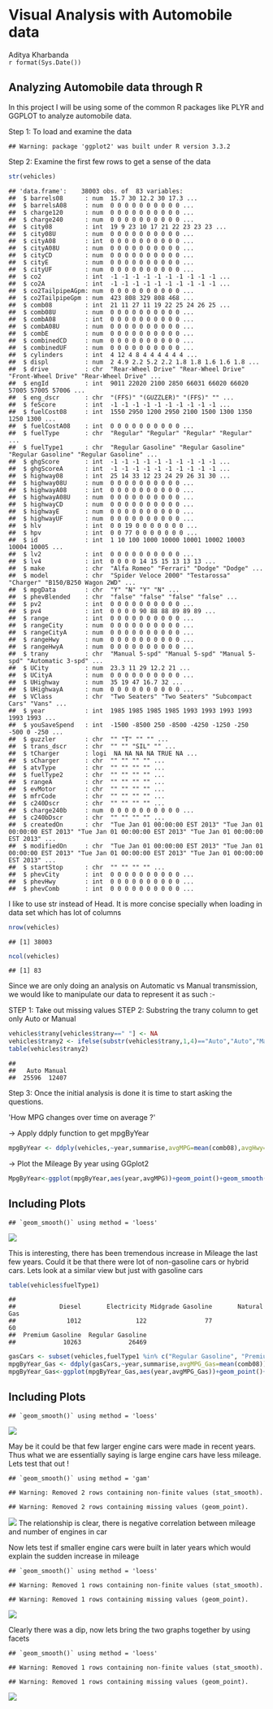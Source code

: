 # Visual Analysis with Automobile data
Aditya Kharbanda  
`r format(Sys.Date())`  



## Analyzing Automobile data through R

In this project I will be using some of the common R packages like PLYR and GGPLOT to analyze automobile data.

Step 1: To load and examine the data



```
## Warning: package 'ggplot2' was built under R version 3.3.2
```

Step 2: Examine the first few rows to get a sense of the data

```r
str(vehicles)
```

```
## 'data.frame':	38003 obs. of  83 variables:
##  $ barrels08      : num  15.7 30 12.2 30 17.3 ...
##  $ barrelsA08     : num  0 0 0 0 0 0 0 0 0 0 ...
##  $ charge120      : num  0 0 0 0 0 0 0 0 0 0 ...
##  $ charge240      : num  0 0 0 0 0 0 0 0 0 0 ...
##  $ city08         : int  19 9 23 10 17 21 22 23 23 23 ...
##  $ city08U        : num  0 0 0 0 0 0 0 0 0 0 ...
##  $ cityA08        : int  0 0 0 0 0 0 0 0 0 0 ...
##  $ cityA08U       : num  0 0 0 0 0 0 0 0 0 0 ...
##  $ cityCD         : num  0 0 0 0 0 0 0 0 0 0 ...
##  $ cityE          : num  0 0 0 0 0 0 0 0 0 0 ...
##  $ cityUF         : num  0 0 0 0 0 0 0 0 0 0 ...
##  $ co2            : int  -1 -1 -1 -1 -1 -1 -1 -1 -1 -1 ...
##  $ co2A           : int  -1 -1 -1 -1 -1 -1 -1 -1 -1 -1 ...
##  $ co2TailpipeAGpm: num  0 0 0 0 0 0 0 0 0 0 ...
##  $ co2TailpipeGpm : num  423 808 329 808 468 ...
##  $ comb08         : int  21 11 27 11 19 22 25 24 26 25 ...
##  $ comb08U        : num  0 0 0 0 0 0 0 0 0 0 ...
##  $ combA08        : int  0 0 0 0 0 0 0 0 0 0 ...
##  $ combA08U       : num  0 0 0 0 0 0 0 0 0 0 ...
##  $ combE          : num  0 0 0 0 0 0 0 0 0 0 ...
##  $ combinedCD     : num  0 0 0 0 0 0 0 0 0 0 ...
##  $ combinedUF     : num  0 0 0 0 0 0 0 0 0 0 ...
##  $ cylinders      : int  4 12 4 8 4 4 4 4 4 4 ...
##  $ displ          : num  2 4.9 2.2 5.2 2.2 1.8 1.8 1.6 1.6 1.8 ...
##  $ drive          : chr  "Rear-Wheel Drive" "Rear-Wheel Drive" "Front-Wheel Drive" "Rear-Wheel Drive" ...
##  $ engId          : int  9011 22020 2100 2850 66031 66020 66020 57005 57005 57006 ...
##  $ eng_dscr       : chr  "(FFS)" "(GUZZLER)" "(FFS)" "" ...
##  $ feScore        : int  -1 -1 -1 -1 -1 -1 -1 -1 -1 -1 ...
##  $ fuelCost08     : int  1550 2950 1200 2950 2100 1500 1300 1350 1250 1300 ...
##  $ fuelCostA08    : int  0 0 0 0 0 0 0 0 0 0 ...
##  $ fuelType       : chr  "Regular" "Regular" "Regular" "Regular" ...
##  $ fuelType1      : chr  "Regular Gasoline" "Regular Gasoline" "Regular Gasoline" "Regular Gasoline" ...
##  $ ghgScore       : int  -1 -1 -1 -1 -1 -1 -1 -1 -1 -1 ...
##  $ ghgScoreA      : int  -1 -1 -1 -1 -1 -1 -1 -1 -1 -1 ...
##  $ highway08      : int  25 14 33 12 23 24 29 26 31 30 ...
##  $ highway08U     : num  0 0 0 0 0 0 0 0 0 0 ...
##  $ highwayA08     : int  0 0 0 0 0 0 0 0 0 0 ...
##  $ highwayA08U    : num  0 0 0 0 0 0 0 0 0 0 ...
##  $ highwayCD      : num  0 0 0 0 0 0 0 0 0 0 ...
##  $ highwayE       : num  0 0 0 0 0 0 0 0 0 0 ...
##  $ highwayUF      : num  0 0 0 0 0 0 0 0 0 0 ...
##  $ hlv            : int  0 0 19 0 0 0 0 0 0 0 ...
##  $ hpv            : int  0 0 77 0 0 0 0 0 0 0 ...
##  $ id             : int  1 10 100 1000 10000 10001 10002 10003 10004 10005 ...
##  $ lv2            : int  0 0 0 0 0 0 0 0 0 0 ...
##  $ lv4            : int  0 0 0 0 14 15 15 13 13 13 ...
##  $ make           : chr  "Alfa Romeo" "Ferrari" "Dodge" "Dodge" ...
##  $ model          : chr  "Spider Veloce 2000" "Testarossa" "Charger" "B150/B250 Wagon 2WD" ...
##  $ mpgData        : chr  "Y" "N" "Y" "N" ...
##  $ phevBlended    : chr  "false" "false" "false" "false" ...
##  $ pv2            : int  0 0 0 0 0 0 0 0 0 0 ...
##  $ pv4            : int  0 0 0 0 90 88 88 89 89 89 ...
##  $ range          : int  0 0 0 0 0 0 0 0 0 0 ...
##  $ rangeCity      : num  0 0 0 0 0 0 0 0 0 0 ...
##  $ rangeCityA     : num  0 0 0 0 0 0 0 0 0 0 ...
##  $ rangeHwy       : num  0 0 0 0 0 0 0 0 0 0 ...
##  $ rangeHwyA      : num  0 0 0 0 0 0 0 0 0 0 ...
##  $ trany          : chr  "Manual 5-spd" "Manual 5-spd" "Manual 5-spd" "Automatic 3-spd" ...
##  $ UCity          : num  23.3 11 29 12.2 21 ...
##  $ UCityA         : num  0 0 0 0 0 0 0 0 0 0 ...
##  $ UHighway       : num  35 19 47 16.7 32 ...
##  $ UHighwayA      : num  0 0 0 0 0 0 0 0 0 0 ...
##  $ VClass         : chr  "Two Seaters" "Two Seaters" "Subcompact Cars" "Vans" ...
##  $ year           : int  1985 1985 1985 1985 1993 1993 1993 1993 1993 1993 ...
##  $ youSaveSpend   : int  -1500 -8500 250 -8500 -4250 -1250 -250 -500 0 -250 ...
##  $ guzzler        : chr  "" "T" "" "" ...
##  $ trans_dscr     : chr  "" "" "SIL" "" ...
##  $ tCharger       : logi  NA NA NA NA TRUE NA ...
##  $ sCharger       : chr  "" "" "" "" ...
##  $ atvType        : chr  "" "" "" "" ...
##  $ fuelType2      : chr  "" "" "" "" ...
##  $ rangeA         : chr  "" "" "" "" ...
##  $ evMotor        : chr  "" "" "" "" ...
##  $ mfrCode        : chr  "" "" "" "" ...
##  $ c240Dscr       : chr  "" "" "" "" ...
##  $ charge240b     : num  0 0 0 0 0 0 0 0 0 0 ...
##  $ c240bDscr      : chr  "" "" "" "" ...
##  $ createdOn      : chr  "Tue Jan 01 00:00:00 EST 2013" "Tue Jan 01 00:00:00 EST 2013" "Tue Jan 01 00:00:00 EST 2013" "Tue Jan 01 00:00:00 EST 2013" ...
##  $ modifiedOn     : chr  "Tue Jan 01 00:00:00 EST 2013" "Tue Jan 01 00:00:00 EST 2013" "Tue Jan 01 00:00:00 EST 2013" "Tue Jan 01 00:00:00 EST 2013" ...
##  $ startStop      : chr  "" "" "" "" ...
##  $ phevCity       : int  0 0 0 0 0 0 0 0 0 0 ...
##  $ phevHwy        : int  0 0 0 0 0 0 0 0 0 0 ...
##  $ phevComb       : int  0 0 0 0 0 0 0 0 0 0 ...
```

I like to use str instead of Head. It is more concise specially when loading in data set which has lot of columns


```r
nrow(vehicles)
```

```
## [1] 38003
```

```r
ncol(vehicles)
```

```
## [1] 83
```

Since we are only doing an analysis on Automatic vs Manual transmission, we would like to manipulate our data to represent it as such :-

STEP 1: Take out missing values
STEP 2: Substring the trany column to get only Auto or Manual


```r
vehicles$trany[vehicles$trany==" "] <- NA
vehicles$trany2 <- ifelse(substr(vehicles$trany,1,4)=="Auto","Auto","Manual")
table(vehicles$trany2)
```

```
## 
##   Auto Manual 
##  25596  12407
```

Step 3: Once the initial analysis is done it is time to start asking the questions.

'How MPG changes over time on average ?'

-> Apply ddply function to get mpgByYear

```r
mpgByYear <- ddply(vehicles,~year,summarise,avgMPG=mean(comb08),avgHwy=mean(highway08))
```

-> Plot the Mileage By year using GGplot2

```r
MpgByYear<-ggplot(mpgByYear,aes(year,avgMPG))+geom_point()+geom_smooth()
```

## Including Plots


```
## `geom_smooth()` using method = 'loess'
```

![](Automobile_Analysis_files/figure-html/unnamed-chunk-7-1.png)<!-- -->

This is interesting, there has been tremendous increase in Mileage the last few years. Could it be that there were lot of non-gasoline cars or hybrid cars. Lets look at a similar view but just with gasoline cars


```r
table(vehicles$fuelType1)
```

```
## 
##            Diesel       Electricity Midgrade Gasoline       Natural Gas 
##              1012               122                77                60 
##  Premium Gasoline  Regular Gasoline 
##             10263             26469
```

```r
gasCars <- subset(vehicles,fuelType1 %in% c("Regular Gasoline", "Premium Gasoline", "Midgrade Gasoline") & fuelType2 == "" & atvType != "Hybrid")
mpgByYear_Gas <- ddply(gasCars,~year,summarise,avgMPG_Gas=mean(comb08))
mpgByYear_Gas<-ggplot(mpgByYear_Gas,aes(year,avgMPG_Gas))+geom_point()+geom_smooth()+ xlab("Year") + ylab("Average MPG") + ggtitle("Gasoline cars")
```

## Including Plots


```
## `geom_smooth()` using method = 'loess'
```

![](Automobile_Analysis_files/figure-html/unnamed-chunk-9-1.png)<!-- -->

May be it could be that few larger engine cars were made in recent years. Thus what we are essentially saying is large engine cars have less mileage. Lets test that out !

```
## `geom_smooth()` using method = 'gam'
```

```
## Warning: Removed 2 rows containing non-finite values (stat_smooth).
```

```
## Warning: Removed 2 rows containing missing values (geom_point).
```

![](Automobile_Analysis_files/figure-html/unnamed-chunk-10-1.png)<!-- -->
The relationship is clear, there is negative correlation between mileage and number of engines in car

Now lets test if smaller engine cars were built in later years which would explain the sudden increase in mileage




```
## `geom_smooth()` using method = 'loess'
```

```
## Warning: Removed 1 rows containing non-finite values (stat_smooth).
```

```
## Warning: Removed 1 rows containing missing values (geom_point).
```

![](Automobile_Analysis_files/figure-html/unnamed-chunk-12-1.png)<!-- -->

Clearly there was a dip, now lets bring the two graphs together by using facets



```
## `geom_smooth()` using method = 'loess'
```

```
## Warning: Removed 1 rows containing non-finite values (stat_smooth).
```

```
## Warning: Removed 1 rows containing missing values (geom_point).
```

![](Automobile_Analysis_files/figure-html/unnamed-chunk-14-1.png)<!-- -->
